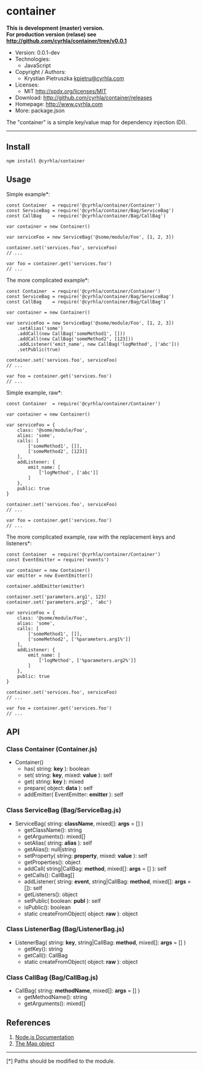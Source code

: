 container
=========
**This is development (master) version.<br> For production version (relase) see
<http://github.com/cyrhla/container/tree/v0.0.1>**
- Version: 0.0.1-dev
- Technologies:
  - JavaScript
- Copyright / Authors:
  - Krystian Pietruszka <kpietru@cyrhla.com>
- Licenses:
  - MIT <http://spdx.org/licenses/MIT>
- Download: <http://github.com/cyrhla/container/releases>
- Homepage: <http://www.cyrhla.com>
- More: package.json

The "container" is a simple key/value map for dependency injection (DI).
________________________________________________________________________

Install
-------

    npm install @cyrhla/container

Usage
-----

Simple example*:

    const Container  = require('@cyrhla/container/Container')
    const ServiceBag = require('@cyrhla/container/Bag/ServiceBag')
    const CallBag    = require('@cyrhla/container/Bag/CallBag')

    var container = new Container()

    var serviceFoo = new ServiceBag('@some/module/Foo', [1, 2, 3])

    container.set('services.foo', serviceFoo)
    // ...

    var foo = container.get('services.foo')
    // ...

The more complicated example*:

    const Container  = require('@cyrhla/container/Container')
    const ServiceBag = require('@cyrhla/container/Bag/ServiceBag')
    const CallBag    = require('@cyrhla/container/Bag/CallBag')

    var container = new Container()

    var serviceFoo = new ServiceBag('@some/module/Foo', [1, 2, 3])
        .setAlias('some')
        .addCall(new CallBag('someMethod1', []))
        .addCall(new CallBag('someMethod2', [123]))
        .addListener('emit_name', new CallBag('logMethod', ['abc']))
        .setPublic(true)

    container.set('services.foo', serviceFoo)
    // ...

    var foo = container.get('services.foo')
    // ...

Simple example, raw*:

    const Container  = require('@cyrhla/container/Container')

    var container = new Container()

    var serviceFoo = {
        class: '@some/module/Foo',
        alias: 'some',
        calls: [
            ['someMethod1', []],
            ['someMethod2', [123]]
        ],
        addListener: {
            emit_name: [
                ['logMethod', ['abc']]
            ]
        },
        public: true
    }

    container.set('services.foo', serviceFoo)
    // ...

    var foo = container.get('services.foo')
    // ...

The more complicated example, raw with the replacement keys and listeners*:

    const Container  = require('@cyrhla/container/Container')
    const EventEmitter = require('events')

    var container = new Container()
    var emitter = new EventEmitter()

    container.addEmitter(emitter)

    container.set('parameters.arg1', 123)
    container.set('parameters.arg2', 'abc')

    var serviceFoo = {
        class: '@some/module/Foo',
        alias: 'some',
        calls: [
            ['someMethod1', []],
            ['someMethod2', ['%parameters.arg1%']]
        ],
        addListener: {
            emit_name: [
                ['logMethod', ['%parameters.arg2%']]
            ]
        },
        public: true
    }

    container.set('services.foo', serviceFoo)
    // ...

    var foo = container.get('services.foo')
    // ...

API
---

### Class Container (Container.js)

- Container()
  - has( string: __key__ ): boolean
  - set( string: __key__, mixed: __value__ ): self
  - get( string: __key__ ): mixed
  - prepare( object: __data__ ): self
  - addEmitter( EventEmitter: __emitter__ ): self

### Class ServiceBag (Bag/ServiceBag.js)

- ServiceBag( string: __className__, mixed[]: __args__ = [] )
  - getClassName(): string
  - getArguments(): mixed[]
  - setAlias( string: __alias__ ): self
  - getAlias(): null|string
  - setProperty( string: __property__, mixed: __value__ ): self
  - getProperties(): object
  - addCall( string|CallBag: __method__, mixed[]: __args__ = [] ): self
  - getCalls(): CallBag[]
  - addListener( string: __event__, string|CallBag: __method__, mixed[]: __args__ = []): self
  - getListeners(): object
  - setPublic( boolean: __publ__ ): self
  - isPublic(): boolean
  - static createFromObject( object: __raw__ ): object

### Class ListenerBag (Bag/ListenerBag.js)

- ListenerBag( string: __key__, string|CallBag: __method__, mixed[]: __args__ = [] )
  - getKey(): string
  - getCall(): CallBag
  - static createFromObject( object: __raw__ ): object

### Class CallBag (Bag/CallBag.js)

- CallBag( string: __methodName__, mixed[]: __args__ = [] )
  - getMethodName(): string
  - getArguments(): mixed[]

References
----------

1. [Node.js Documentation][1]
2. [The Map object][2]

[1]: http://nodejs.org/api/modules.html
[2]: http://developer.mozilla.org/en-US/docs/Web/JavaScript/Reference/Global_Objects/Map

___________________________________________
[*] Paths should be modified to the module.

